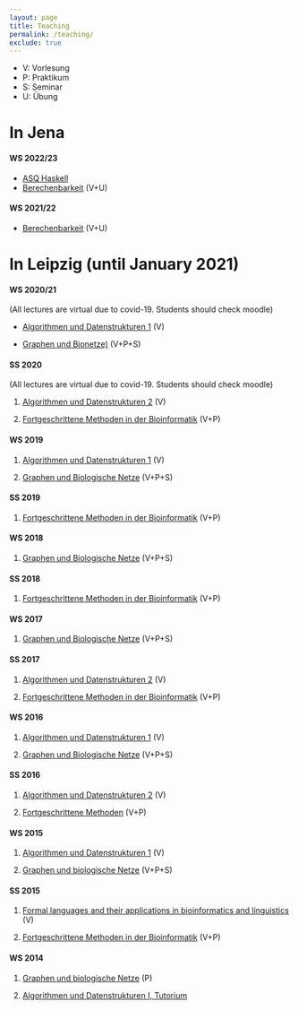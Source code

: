 ```yaml
---
layout: page
title: Teaching
permalink: /teaching/
exclude: true
---
```


- V: Vorlesung
- P: Praktikum
- S: Seminar
- U: Übung

# In Jena

#### WS 2022/23

- [ASQ Haskell](/teaching/Haskell2022/)
- [Berechenbarkeit]() (V+U)

#### WS 2021/22

- [Berechenbarkeit]() (V+U)

# In Leipzig (until January 2021)

#### WS 2020/21

(All lectures are virtual due to covid-19. Students should check moodle)

- [Algorithmen und Datenstrukturen 1](http://www.bioinf.uni-leipzig.de/currentClasses/class294.html)
  (V)

- [Graphen und Bionetze)](http://www.bioinf.uni-leipzig.de/currentClasses/class298.html) (V+P+S)

#### SS 2020

(All lectures are virtual due to covid-19. Students should check moodle)

1. [Algorithmen und Datenstrukturen 2]() (V)

1. [Fortgeschrittene Methoden in der Bioinformatik]() (V+P)

#### WS 2019

1. [Algorithmen und Datenstrukturen 1]() (V)

1. [Graphen und Biologische Netze]() (V+P+S)

#### SS 2019

1. [Fortgeschrittene Methoden in der Bioinformatik]() (V+P)

#### WS 2018

1. [Graphen und Biologische Netze](http://www.bioinf.uni-leipzig.de/currentClasses/class258.html) (V+P+S)

#### SS 2018

1. [Fortgeschrittene Methoden in der Bioinformatik](http://www.bioinf.uni-leipzig.de/currentClasses/class253.html) (V+P)

#### WS 2017

1. [Graphen und Biologische Netze](http://www.bioinf.uni-leipzig.de/currentClasses/class238.html) (V+P+S)

#### SS 2017

1. [Algorithmen und Datenstrukturen 2](http://www.bioinf.uni-leipzig.de/currentClasses/class234.html) (V)

1. [Fortgeschrittene Methoden in der Bioinformatik](http://www.bioinf.uni-leipzig.de/currentClasses/class233.html) (V+P)

#### WS 2016

1. [Algorithmen und Datenstrukturen 1](http://www.bioinf.uni-leipzig.de/currentClasses/class228.html) (V)

1. [Graphen und Biologische Netze](http://www.bioinf.uni-leipzig.de/currentClasses/class220.html) (V+P+S)

#### SS 2016

1. [Algorithmen und Datenstrukturen 2](http://www.bioinf.uni-leipzig.de/teaching/currentClasses/class217.html) (V)

1. [Fortgeschrittene Methoden](http://www.bioinf.uni-leipzig.de/teaching/currentClasses/class218.html) (V+P)

#### WS 2015

1. [Algorithmen und Datenstrukturen 1](http://www.bioinf.uni-leipzig.de/currentClasses/class210.html) (V)

1. [Graphen und biologische Netze](http://www.bioinf.uni-leipzig.de/teaching/pastClasses/class200.html) (V+P+S)

#### SS 2015

1. [Formal languages and their applications in bioinformatics and linguistics](http://www.bioinf.uni-leipzig.de/teaching/currentClasses/class197.html) (V)

1. [Fortgeschrittene Methoden in der Bioinformatik](http://www.bioinf.uni-leipzig.de/teaching/currentClasses/class198.html) (V+P)

#### WS 2014

1. [Graphen und biologische Netze](http://www.bierinformatik.de/teaching/pastClasses/class186.html) (P)

1. [Algorithmen und Datenstrukturen I, Tutorium](ws14-ads1.html)

